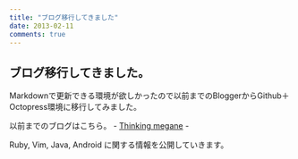 ```yaml
---
title: "ブログ移行してきました"
date: 2013-02-11
comments: true
---
```


## ブログ移行してきました。

Markdownで更新できる環境が欲しかったので以前までのBloggerからGithub＋Octopress環境に移行してみました。

以前までのブログはこちら。 - [Thinking megane](http://thinking-megane.blogspot.jp) - 

Ruby, Vim, Java, Android に関する情報を公開していきます。


